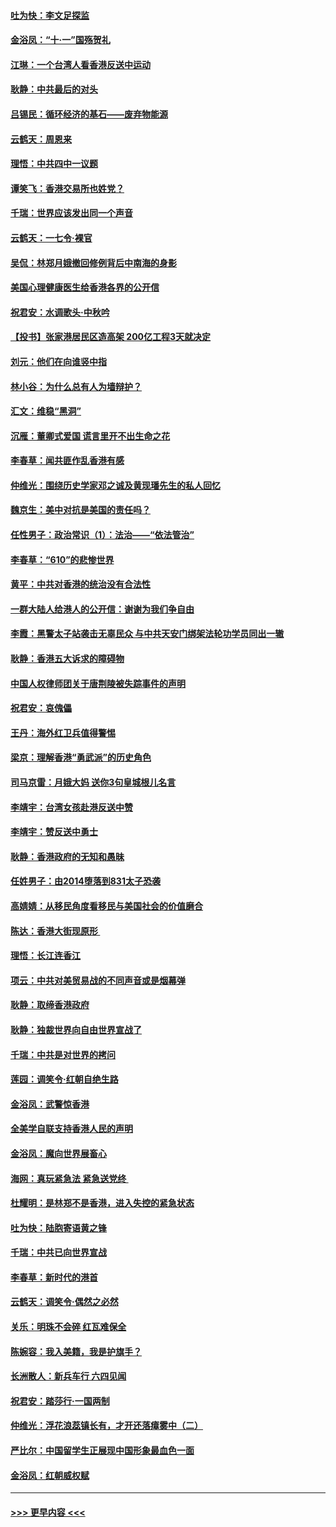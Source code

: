 #### [吐为快：李文足探监](../pages/nsc993/n11509622.md?t=09091701) 
#### [金浴凤：“十‧一”国殇贺礼](../pages/nsc993/n11509593.md?t=09091701) 
#### [江琳：一个台湾人看香港反送中运动](../pages/nsc993/n11509211.md?t=09091701) 
#### [耿静：中共最后的对头](../pages/nsc993/n11508308.md?t=09091701) 
#### [吕锡民：循环经济的基石——废弃物能源](../pages/nsc993/n11508212.md?t=09091701) 
#### [云鹤天：周恩来](../pages/nsc993/n11508055.md?t=09091701) 
#### [理悟：中共四中一议题](../pages/nsc993/n11507782.md?t=09091701) 
#### [谭笑飞：香港交易所也姓党？](../pages/nsc993/n11507753.md?t=09091701) 
#### [千瑞：世界应该发出同一个声音](../pages/nsc993/n11507290.md?t=09091701) 
#### [云鹤天：一七令‧裸官](../pages/nsc993/n11507177.md?t=09091701) 
#### [吴侃：林郑月娥撤回修例背后中南海的身影](../pages/nsc993/n11506876.md?t=09091701) 
#### [美国心理健康医生给香港各界的公开信](../pages/nsc993/n11506809.md?t=09091701) 
#### [祝君安：水调歌头‧中秋吟](../pages/nsc993/n11506758.md?t=09091701) 
#### [【投书】张家港居民区造高架 200亿工程3天就决定](../pages/nsc993/n11506682.md?t=09091701) 
#### [刘元：他们在向谁竖中指](../pages/nsc993/n11505384.md?t=09091701) 
#### [林小谷：为什么总有人为墙辩护？](../pages/nsc993/n11505226.md?t=09091701) 
#### [汇文：维稳“黑洞”](../pages/nsc993/n11504347.md?t=09091701) 
#### [沉雁：董卿式爱国 谎言里开不出生命之花](../pages/nsc993/n11503215.md?t=09091701) 
#### [李春草：闻共匪作乱香港有感](../pages/nsc993/n11503072.md?t=09091701) 
#### [仲维光：围绕历史学家邓之诚及黄现璠先生的私人回忆](../pages/nsc993/n11501330.md?t=09091701) 
#### [魏京生：美中对抗是美国的责任吗？](../pages/nsc993/n11500723.md?t=09091701) 
#### [任性男子：政治常识（1）：法治——“依法管治”](../pages/nsc993/n11500791.md?t=09091701) 
#### [李春草：“610”的悲惨世界](../pages/nsc993/n11501141.md?t=09091701) 
#### [黄平：中共对香港的统治没有合法性](../pages/nsc993/n11499473.md?t=09091701) 
#### [一群大陆人给港人的公开信：谢谢为我们争自由](../pages/nsc993/n11500402.md?t=09091701) 
#### [李霞：黑警太子站袭击无辜民众 与中共天安门绑架法轮功学员同出一辙](../pages/nsc993/n11499805.md?t=09091701) 
#### [耿静：香港五大诉求的障碍物](../pages/nsc993/n11497578.md?t=09091701) 
#### [中国人权律师团关于唐荆陵被失踪事件的声明](../pages/nsc993/n11500014.md?t=09091701) 
#### [祝君安：哀傀儡](../pages/nsc993/n11499776.md?t=09091701) 
#### [王丹：海外红卫兵值得警惕](../pages/nsc993/n11498138.md?t=09091701) 
#### [梁京：理解香港“勇武派”的历史角色](../pages/nsc993/n11498006.md?t=09091701) 
#### [司马京雷：月娥大妈  送你3句皇城根儿名言](../pages/nsc993/n11497885.md?t=09091701) 
#### [李靖宇：台湾女孩赴港反送中赞](../pages/nsc993/n11497721.md?t=09091701) 
#### [李靖宇：赞反送中勇士](../pages/nsc993/n11497452.md?t=09091701) 
#### [耿静：香港政府的无知和愚昧](../pages/nsc993/n11494238.md?t=09091701) 
#### [任姓男子：由2014堕落到831太子恐袭](../pages/nsc993/n11496683.md?t=09091701) 
#### [高婧婧：从移民角度看移民与美国社会的价值磨合](../pages/nsc993/n11495757.md?t=09091701) 
#### [陈达：香港大街现原形 ](../pages/nsc993/n11495441.md?t=09091701) 
#### [理悟：长江连香江](../pages/nsc993/n11495377.md?t=09091701) 
#### [项云：中共对美贸易战的不同声音或是烟幕弹](../pages/nsc993/n11494929.md?t=09091701) 
#### [耿静：取缔香港政府](../pages/nsc993/n11494218.md?t=09091701) 
#### [耿静：独裁世界向自由世界宣战了](../pages/nsc993/n11494190.md?t=09091701) 
#### [千瑞：中共是对世界的拷问](../pages/nsc993/n11493021.md?t=09091701) 
#### [莲园：调笑令‧红朝自绝生路](../pages/nsc993/n11493011.md?t=09091701) 
#### [金浴凤：武警惊香港](../pages/nsc993/n11492994.md?t=09091701) 
#### [全美学自联支持香港人民的声明](../pages/nsc993/n11492630.md?t=09091701) 
#### [金浴凤：魔向世界展畜心](../pages/nsc993/n11492599.md?t=09091701) 
#### [海网：真玩紧急法 紧急送党终 ](../pages/nsc993/n11492535.md?t=09091701) 
#### [杜耀明：是林郑不是香港，进入失控的紧急状态](../pages/nsc993/n11491420.md?t=09091701) 
#### [吐为快：陆胞寄语黄之锋](../pages/nsc993/n11491117.md?t=09091701) 
#### [千瑞：中共已向世界宣战](../pages/nsc993/n11490123.md?t=09091701) 
#### [李春草：新时代的港首](../pages/nsc993/n11489864.md?t=09091701) 
#### [云鹤天：调笑令·偶然之必然](../pages/nsc993/n11489701.md?t=09091701) 
#### [关乐：明珠不会碎 红瓦难保全](../pages/nsc993/n11489647.md?t=09091701) 
#### [陈婉容：我入美籍，我是护旗手？](../pages/nsc993/n11487908.md?t=09091701) 
#### [长洲散人：新兵车行 六四见闻](../pages/nsc993/n11487729.md?t=09091701) 
#### [祝君安：踏莎行‧一国两制](../pages/nsc993/n11487699.md?t=09091701) 
#### [仲维光：浮花浪蕊镇长有，才开还落瘴雾中（二）](../pages/nsc993/n11483286.md?t=09091701) 
#### [严比尔：中国留学生正展现中国形象最血色一面](../pages/nsc993/n11485145.md?t=09091701) 
#### [金浴凤：红朝威权赋](../pages/nsc993/n11485191.md?t=09091701) 

----
#### [ >>> 更早内容 <<< ](../indexes/nsc993-earlier.md)
